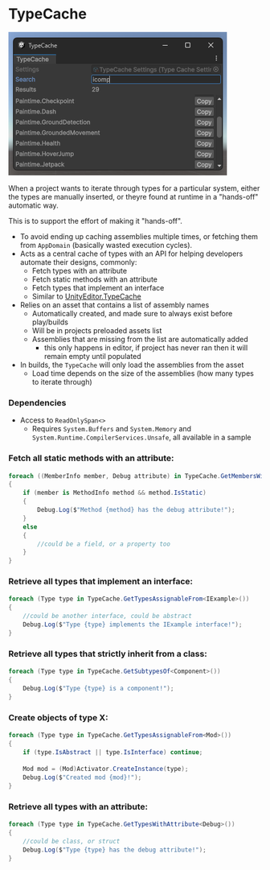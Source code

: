 # TypeCache
![Alt text](image.png)

When a project wants to iterate through types for a particular system, either the types are manually inserted, or theyre found at runtime in a "hands-off" automatic way.

This is to support the effort of making it "hands-off".
- To avoid ending up caching assemblies multiple times, or fetching them from `AppDomain` (basically wasted execution cycles).
- Acts as a central cache of types with an API for helping developers automate their designs, commonly:
  - Fetch types with an attribute
  - Fetch static methods with an attribute
  - Fetch types that implement an interface
  - Similar to [UnityEditor.TypeCache](https://docs.unity3d.com/ScriptReference/TypeCache.html)
- Relies on an asset that contains a list of assembly names
  - Automatically created, and made sure to always exist before play/builds
  - Will be in projects preloaded assets list
  - Assemblies that are missing from the list are automatically added
    - this only happens in editor, if project has never ran then it will remain empty until populated
- In builds, the `TypeCache` will only load the assemblies from the asset
  - Load time depends on the size of the assemblies (how many types to iterate through)
 
### Dependencies
- Access to `ReadOnlySpan<>`
  - Requires `System.Buffers` and `System.Memory` and `System.Runtime.CompilerServices.Unsafe`, all available in a sample

### Fetch all static methods with an attribute:
```cs
foreach ((MemberInfo member, Debug attribute) in TypeCache.GetMembersWithAttribute<Debug>())
{
    if (member is MethodInfo method && method.IsStatic) 
    {
        Debug.Log($"Method {method} has the debug attribute!");
    }
    else 
    {
        //could be a field, or a property too
    }
}
```

### Retrieve all types that implement an interface:
```cs
foreach (Type type in TypeCache.GetTypesAssignableFrom<IExample>())
{
    //could be another interface, could be abstract
    Debug.Log($"Type {type} implements the IExample interface!");
}
```

### Retrieve all types that strictly inherit from a class:
```cs
foreach (Type type in TypeCache.GetSubtypesOf<Component>())
{
    Debug.Log($"Type {type} is a component!");
}
```
### Create objects of type X:
```cs
foreach (Type type in TypeCache.GetTypesAssignableFrom<Mod>())
{
    if (type.IsAbstract || type.IsInterface) continue;

    Mod mod = (Mod)Activator.CreateInstance(type);
    Debug.Log($"Created mod {mod}!");
}
```

### Retrieve all types with an attribute:
```cs
foreach (Type type in TypeCache.GetTypesWithAttribute<Debug>())
{
    //could be class, or struct
    Debug.Log($"Type {type} has the debug attribute!");
}
```
